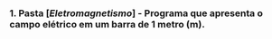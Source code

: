 ### 1. Pasta [*Eletromagnetismo*] - Programa que apresenta o campo elétrico em um barra de 1 metro (m).

